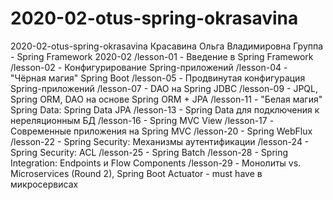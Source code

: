 # 2020-02-otus-spring-okrasavina
2020-02-otus-spring-okrasavina
Красавина Ольга Владимировна
Группа - Spring Framework 2020-02
/lesson-01 - Введение в Spring Framework
/lesson-02 - Конфигурирование Spring-приложений 
/lesson-04 - "Чёрная магия" Spring Boot 
/lesson-05 - Продвинутая конфигурация Spring-приложений
/lesson-07 - DAO на Spring JDBC
/lesson-09 - JPQL, Spring ORM, DAO на основе Spring ORM + JPA
/lesson-11 - "Белая магия" Spring Data: Spring Data JPA
/lesson-13 - Spring Data для подключения к нереляционным БД
/lesson-16 - Spring MVC View
/lesson-17 - Современные приложения на Spring MVC
/lesson-20 - Spring WebFlux
/lesson-22 - Spring Security: Механизмы аутентификации
/lesson-24 - Spring Security: ACL
/lesson-25 - Spring Batch 
/lesson-28 - Spring Integration: Endpoints и Flow Components
/lesson-29 - Монолиты vs. Microservices (Round 2), Spring Boot Actuator - must have в микросервисах